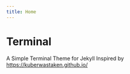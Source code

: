 ```yaml
---
title: Home
---
```


# Terminal

A Simple Terminal Theme for Jekyll Inspired by https://kuberwastaken.github.io/